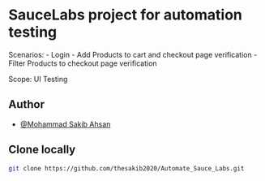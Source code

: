 # SauceLabs project for automation testing

Scenarios: 
    - Login
    - Add Products to cart and checkout page verification
    - Filter Products to checkout page verification

Scope: UI Testing

## Author
- [@Mohammad Sakib Ahsan](https://github.com/thesakib2020)

## Clone locally
```bash
git clone https://github.com/thesakib2020/Automate_Sauce_Labs.git
```